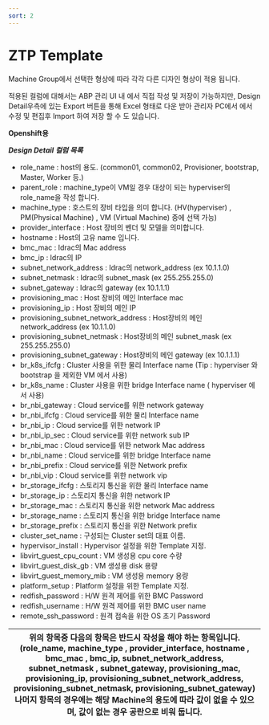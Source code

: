 ```yaml
---
sort: 2
---
```


# ZTP Template

Machine Group에서 선택한 형상에 따라 각각 다른 디자인 형상이 적용 됩니다. 

적용된 컬럼에 대해서는 ABP 관리 UI 내 에서 직접 작성 및 저장이 가능하지만, Design Detail우측에 있는 Export 버튼을 통해 Excel 형태로 다운 받아 
관리자 PC에서 에서 수정 및 편집후 Import 하여 저장 할 수 도 있습니다.

**Openshift용**</br>

***Design Detail 컬럼 목록***

- role_name : host의 용도. (common01, common02, Provisioner, bootstrap, Master, Worker 등.)
- parent_role : machine_type이 VM일 경우 대상이 되는 hyperviser의 role_name을 작성 합니다.
- machine_type : 호스트의 장비 타입을 의미 합니다. (HV(hyperviser) , PM(Physical Machine) , VM (Virtual Machine) 중에 선택 가능)
- provider_interface : Host 장비의 벤더 및 모델을 의미합니다.
- hostname : Host의 고유 name 입니다.
- bmc_mac : Idrac의 Mac address
- bmc_ip : Idrac의 IP
- subnet_network_address : Idrac의 network_address (ex 10.1.1.0)
- subnet_netmask : Idrac의 subnet_mask (ex 255.255.255.0)
- subnet_gateway : Idrac의 gateway (ex 10.1.1.1)
- provisioning_mac : Host 장비의 메인 Interface mac
- provisioning_ip : Host 장비의 메인 IP
- provisioning_subnet_network_address : Host장비의 메인 network_address (ex 10.1.1.0)
- provisioning_subnet_netmask : Host장비의 메인 subnet_mask (ex 255.255.255.0)
- provisioning_subnet_gateway : Host장비의 메인 gateway (ex 10.1.1.1)
- br_k8s_ifcfg : Cluster 사용을 위한 물리 Interface name (Tip : hyperviser 와 bootstrap 을 제외한 VM 에서 사용)
- br_k8s_name : Cluster 사용을 위한 bridge Interface name ( hyperviser 에서 사용)
- br_nbi_gateway : Cloud service를 위한 network gateway
- br_nbi_ifcfg : Cloud service를 위한 물리 Interface name
- br_nbi_ip : Cloud service를 위한 network IP
- br_nbi_ip_sec : Cloud service를 위한 network sub IP
- br_nbi_mac : Cloud service를 위한 network Mac address
- br_nbi_name : Cloud service를 위한 bridge Interface name
- br_nbi_prefix : Cloud service를 위한 Network prefix
- br_nbi_vip : Cloud service를 위한 network vip
- br_storage_ifcfg : 스토리지 통신을 위한 물리 Interface name
- br_storage_ip : 스토리지 통신을 위한 network IP
- br_storage_mac : 스토리지 통신을 위한 network Mac address
- br_storage_name : 스토리지 통신을 위한 bridge Interface name
- br_storage_prefix : 스토리지 통신을 위한 Network prefix
- cluster_set_name : 구성되는 Cluster set의 대표 이름.
- hypervisor_install : Hypervisor 설정을 위한 Template 지정.
- libvirt_guest_cpu_count : VM 생성용 cpu core 수량
- libvirt_guest_disk_gb : VM 생성용 disk 용량
- libvirt_guest_memory_mib : VM 생성용 memory 용량
- platform_setup : Platform 설정을 위한 Template 지정.
- redfish_password : H/W 원격 제어를 위한 BMC Password
- redfish_username : H/W 원격 제어를 위한 BMC user name
- remote_ssh_password : 원격 접속을 위한 OS 초기 Password

| 위의 항목중 다음의 항목은 반드시 작성을 해야 하는 항목입니다. (role_name, machine_type , provider_interface, hostname , bmc_mac , bmc_ip, subnet_network_address, subnet_netmask , subnet_gateway, provisioning_mac, provisioning_ip, provisioning_subnet_network_address, provisioning_subnet_netmask, provisioning_subnet_gateway) 나머지 항목의 경우에는 해당 Machine의 용도에 따라 값이 없을 수 있으며, 값이 없는 경우 공란으로 비워 둡니다. |
| --- |

 
